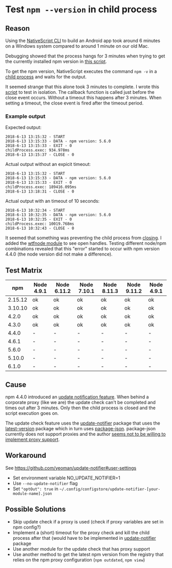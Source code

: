 # Test `npm --version` in child process

## Reason

Using the [NativeScript CLI](https://docs.nativescript.org/docs-cli/start) to build an Android app took around 6 minutes on a Windows system compared to around 1 minute on our old Mac.

Debugging showed that the process hangs for 3 minutes when trying to get the currently installed npm version in [this script](https://github.com/NativeScript/nativescript-doctor/blob/81fe42a2cd63812b138bcd579ecbb384d83bcf0d/lib/sys-info.ts#L97).

To get the npm version, NativeScript executes the command `npm -v` in a [child process](https://nodejs.org/api/child_process.html#child_process_child_process_exec_command_options_callback) and waits for the output.

It seemed strange that this alone took 3 minutes to complete. I wrote this [script](get-npm-version.js) to test in isolation. The callback function is called just before the close event occurs. Without a timeout this happens after 3 minutes. When setting a timeout, the close event is fired after the timeout period.

### Example output

Expected output:

```shell
2018-6-13 13:15:32 - START
2018-6-13 13:15:33 - DATA - npm version: 5.6.0
2018-6-13 13:15:33 - EXIT - 0
childProcess.exec: 934.978ms
2018-6-13 13:15:37 - CLOSE - 0
```

Actual output without an expicit timeout:

```shell
2018-6-13 13:15:32 - START
2018-6-13 13:15:33 - DATA - npm version: 5.6.0
2018-6-13 13:15:33 - EXIT - 0
childProcess.exec: 189416.095ms
2018-6-13 13:18:31 - CLOSE - 0
```

Actual output with an timeout of 10 seconds:

```shell
2018-6-13 10:32:34 - START
2018-6-13 10:32:35 - DATA - npm version: 5.6.0
2018-6-13 10:32:35 - EXIT - 0
childProcess.exec: 10019.768ms
2018-6-13 10:32:43 - CLOSE - 0
```

It seemed that something was preventing the child process from [closing](https://github.com/nodejs/node/blob/v10.4.0/doc/api/child_process.md#event-close). I added the [wtfnode module](https://www.npmjs.com/package/wtfnode) to see open handles. Testing different node/npm combinations revealed that this "error" started to occur with npm version 4.4.0 (the node version did not make a difference).

## Test Matrix

| npm     | Node 4.9.1 | Node 6.11.2 | Node 7.10.1 | Node 8.11.3 | Node 9.11.2 | Node 4.9.1 |
| --------| ---------- | ----------- | ----------- | ----------- | ----------- | ---------- |
| 2.15.12 | ok         | ok          | ok          | ok          | ok          | ok         |
| 3.10.10 | ok         | ok          | ok          | ok          | ok          | ok         |
| 4.2.0   | ok         | ok          | ok          | ok          | ok          | ok         |
| 4.3.0   | ok         | ok          | ok          | ok          | ok          | ok         |
| 4.4.0   | -          | -           | -           | -           | -           | -          |
| 4.6.1   | -          | -           | -           | -           | -           | -          |
| 5.6.0   | -          | -           | -           | -           | -           | -          |
| 5.10.0  | -          | -           | -           | -           | -           | -          |
| 6.1.0   | -          | -           | -           | -           | -           | -          |

## Cause

npm 4.4.0 introduced an [update notification feature](https://github.com/npm/npm/releases/tag/v4.4.0). When behind a corporate proxy (like we are) the update check can't be completed and times out after 3 minutes. Only then the child process is closed and the script execution goes on.

The update check feature uses the [update-notifier](https://github.com/yeoman/update-notifier) package that uses the [latest-version](https://github.com/sindresorhus/latest-version) package which in turn uses [package-json](https://github.com/sindresorhus/package-json). package-json currently does not support proxies and the author [seems not to be willing to implement proxy support](https://github.com/sindresorhus/package-json/issues/22#issuecomment-185158091).

## Workaround

See https://github.com/yeoman/update-notifier#user-settings

- Set environment variable NO_UPDATE_NOTIFIER=1
- Use `--no-update-notifier` flag
- Set `"optOut": true` in `~/.config/configstore/update-notifier-[your-module-name].json`

## Possible Solutions

- Skip update check if a proxy is used (check if proxy variables are set in npm config?)
- Implement a (short) timeout for the proxy check and kill the child process after that (would have to be implemented in [update-notifier](https://github.com/yeoman/update-notifier) package
- Use another module for the update check that has proxy support
- Use another method to get the latest npm version from the registry that relies on the npm proxy configuration (`npm outdated`, `npm view`)
